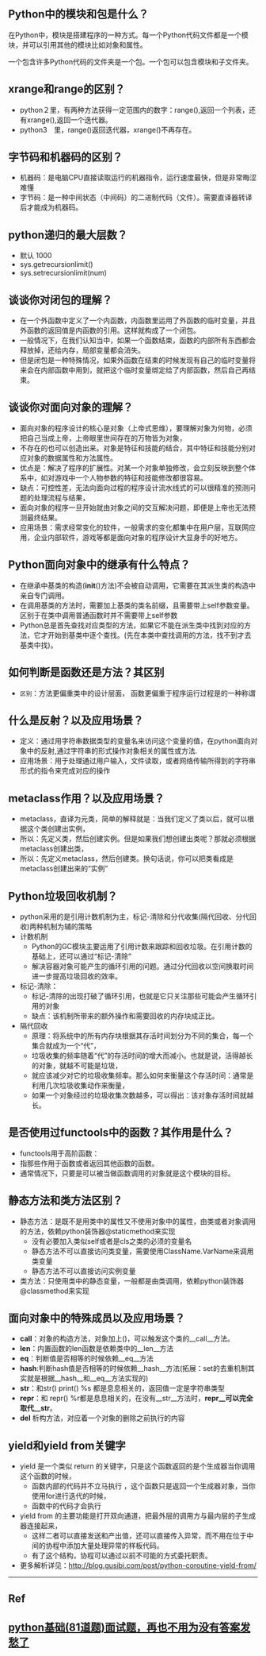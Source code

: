 










## Python中的模块和包是什么？

在Python中，模块是搭建程序的一种方式。每一个Python代码文件都是一个模块，并可以引用其他的模块比如对象和属性。

一个包含许多Python代码的文件夹是一个包。一个包可以包含模块和子文件夹。





## xrange和range的区别？
  * python２里，有两种方法获得一定范围内的数字：range(),返回一个列表，还有xrange(),返回一个迭代器。
  * python3　里，range()返回迭代器，xrange()不再存在。


## 字节码和机器码的区别？
  * 机器码：是电脑CPU直接读取运行的机器指令，运行速度最快，但是非常晦涩难懂
  * 字节码：是一种中间状态（中间码）的二进制代码（文件）。需要直译器转译后才能成为机器码。


## python递归的最大层数？
  * 默认 1000
  * sys.getrecursionlimit()
  * sys.setrecursionlimit(num)


## 谈谈你对闭包的理解？
  * 在一个外函数中定义了一个内函数，内函数里运用了外函数的临时变量，并且外函数的返回值是内函数的引用。这样就构成了一个闭包。
  * 一般情况下，在我们认知当中，如果一个函数结束，函数的内部所有东西都会释放掉，还给内存，局部变量都会消失。
  * 但是闭包是一种特殊情况，如果外函数在结束的时候发现有自己的临时变量将来会在内部函数中用到，就把这个临时变量绑定给了内部函数，然后自己再结束。


## 谈谈你对面向对象的理解？
  * 面向对象的程序设计的核心是对象（上帝式思维），要理解对象为何物，必须把自己当成上帝，上帝眼里世间存在的万物皆为对象，
  * 不存在的也可以创造出来。对象是特征和技能的结合，其中特征和技能分别对应对象的数据属性和方法属性。
  * 优点是：解决了程序的扩展性。对某一个对象单独修改，会立刻反映到整个体系中，如对游戏中一个人物参数的特征和技能修改都很容易。
  * 缺点：可控性差，无法向面向过程的程序设计流水线式的可以很精准的预测问题的处理流程与结果，
  * 面向对象的程序一旦开始就由对象之间的交互解决问题，即便是上帝也无法预测最终结果。
  * 应用场景：需求经常变化的软件，一般需求的变化都集中在用户层，互联网应用，企业内部软件，游戏等都是面向对象的程序设计大显身手的好地方。


## Python面向对象中的继承有什么特点？
  * 在继承中基类的构造(__init__()方法)不会被自动调用，它需要在其派生类的构造中亲自专门调用。
  * 在调用基类的方法时，需要加上基类的类名前缀，且需要带上self参数变量。区别于在类中调用普通函数时并不需要带上self参数
  * Python总是首先查找对应类型的方法，如果它不能在派生类中找到对应的方法，它才开始到基类中逐个查找。(先在本类中查找调用的方法，找不到才去基类中找)。


## 如何判断是函数还是方法？其区别
  * `区别`：方法更偏重类中的设计层面， 函数更偏重于程序运行过程是的一种称谓


## 什么是反射？以及应用场景？
  * 定义：通过用字符串数据类型的变量名来访问这个变量的值，在python面向对象中的反射,通过字符串的形式操作对象相关的属性或方法.
  * 应用场景：用于处理通过用户输入，文件读取，或者网络传输所得到的字符串形式的指令来完成对应的操作


## metaclass作用？以及应用场景？
  * metaclass，直译为元类，简单的解释就是：当我们定义了类以后，就可以根据这个类创建出实例，
  * 所以：先定义类，然后创建实例。但是如果我们想创建出类呢？那就必须根据metaclass创建出类，
  * 所以：先定义metaclass，然后创建类。换句话说，你可以把类看成是metaclass创建出来的“实例”



## Python垃圾回收机制？
  * python采用的是引用计数机制为主，标记-清除和分代收集(隔代回收、分代回收)两种机制为辅的策略
  * 计数机制
    * Python的GC模块主要运用了引用计数来跟踪和回收垃圾。在引用计数的基础上，还可以通过“标记-清除”
    * 解决容器对象可能产生的循环引用的问题。通过分代回收以空间换取时间进一步提高垃圾回收的效率。
  * 标记-清除：
    * 标记-清除的出现打破了循环引用，也就是它只关注那些可能会产生循环引用的对象
    * 缺点：该机制所带来的额外操作和需要回收的内存块成正比。
  * 隔代回收
    * 原理：将系统中的所有内存块根据其存活时间划分为不同的集合，每一个集合就成为一个“代”，
    * 垃圾收集的频率随着“代”的存活时间的增大而减小。也就是说，活得越长的对象，就越不可能是垃圾，
    * 就应该减少对它的垃圾收集频率。那么如何来衡量这个存活时间：通常是利用几次垃圾收集动作来衡量，
    * 如果一个对象经过的垃圾收集次数越多，可以得出：该对象存活时间就越长。


## 是否使用过functools中的函数？其作用是什么？
  * functools用于高阶函数：
  * 指那些作用于函数或者返回其他函数的函数。
  * 通常情况下，只要是可以被当做函数调用的对象就是这个模块的目标。


## 静态方法和类方法区别？
  * 静态方法：是既不是用类中的属性又不使用对象中的属性，由类或者对象调用的方法，依赖python装饰器@staticmethod来实现
    * 没有必要加入类似self或者是cls之类的必须的变量名
    * 静态方法不可以直接访问类变量，需要使用ClassName.VarName来调用类变量
    * 静态方法不可以直接访问实例变量
  * 类方法：只使用类中的静态变量，一般都是由类调用，依赖python装饰器@classmethod来实现


## 面向对象中的特殊成员以及应用场景？
  * __call__：对象的构造方法，对象加上()，可以触发这个类的__call__方法。
  * __len__：内置函数的len函数是依赖类中的__len__方法
  * __eq__：判断值是否相等的时候依赖__eq__方法
  * __hash__:判断hash值是否相等的时候依赖__hash__方法(拓展：set的去重机制其实就是根据__hash__和__eq__方法实现的)
  * __str__：和str() print() %s 都是息息相关的，返回值一定是字符串类型
  * __repr__：和 repr() %r都是息息相关的，在没有__str__方法时，__repr__可以完全取代__str__。
  * __del__ 析构方法，对应着一个对象的删除之前执行的内容


## yield和yield from关键字
  * yield 是一个类似 return 的关键字，只是这个函数返回的是个生成器当你调用这个函数的时候，
    * 函数内部的代码并不立马执行 ，这个函数只是返回一个生成器对象，当你使用for进行迭代的时候，
    * 函数中的代码才会执行
  * yield from 的主要功能是打开双向通道，把最外层的调用方与最内层的子生成器连接起来，
    * 这样二者可以直接发送和产出值，还可以直接传入异常，而不用在位于中间的协程中添加大量处理异常的样板代码。
    * 有了这个结构，协程可以通过以前不可能的方式委托职责。
  * 更多解析详见：http://blog.gusibi.com/post/python-coroutine-yield-from/







-----------------------------------------------------------------------
## Ref
## [python基础(81道题)面试题，再也不用为没有答案发愁了](https://www.jianshu.com/p/7993d0e4e31c?tdsourcetag=s_pcqq_aiomsg)
## []()
## []()
## []()
## []()
## []()
## []()
## []()